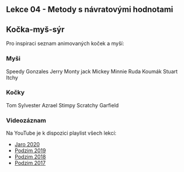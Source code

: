Lekce 04 - Metody s návratovými hodnotami
-----------------------------------------

Kočka-myš-sýr
-------------

Pro inspiraci seznam animovaných koček a myší:

### Myši

Speedy Gonzales
Jerry
Monty jack
Mickey
Minnie
Ruda
Koumák
Stuart
Itchy

### Kočky

Tom
Sylvester
Azrael
Stimpy
Scratchy
Garfield



### Videozáznam

Na YouTube je k dispozici playlist všech lekcí:
* [Jaro 2020](https://www.youtube.com/playlist?list=PLTCx5oiCrIJ6qqLUbTUvUyt2GcwnyjtRp)
* [Podzim 2019](https://www.youtube.com/playlist?list=PLTCx5oiCrIJ7tIik1OiuPmGwt4OOqomrR)
* [Podzim 2018](https://www.youtube.com/playlist?list=PLTCx5oiCrIJ70H8jF9FxPs15e3_m6su80)
* [Podzim 2017](https://www.youtube.com/playlist?list=PLUVJxzuCt9AROpKl3Hu-DvdgQV-xHaoQY)
